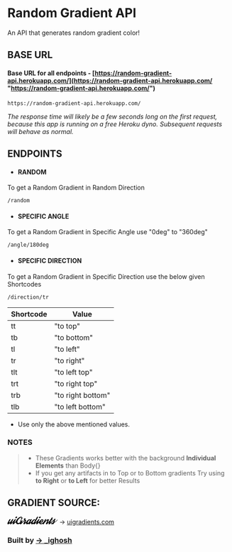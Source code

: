 # Random Gradient API

An API that generates random gradient color!


## BASE URL
#### Base URL for all endpoints - [https://random-gradient-api.herokuapp.com/](https://random-gradient-api.herokuapp.com/ "https://random-gradient-api.herokuapp.com/")
```
https://random-gradient-api.herokuapp.com/
```
*The response time will likely be a few seconds long on the first request, because this app is running on a free Heroku dyno. Subsequent requests will behave as normal.*

## ENDPOINTS
- #### RANDOM
To get a Random Gradient in Random Direction

```
/random
```
- #### SPECIFIC ANGLE
To get a Random Gradient in Specific Angle use "0deg" to "360deg" 

```
/angle/180deg
```

- #### SPECIFIC DIRECTION
To get a Random Gradient in Specific Direction use the below given Shortcodes

```
/direction/tr
```

| Shortcode | Value |
| ------ | ------ |
| tt | "to top"|
| tb | "to bottom"|
| tl | "to left" |
| tr | "to right" |
| tlt | "to left top" |
| trt | "to right top" |
| trb | "to right bottom" |
| tlb | "to left bottom" |

* Use only the above mentioned values.

### NOTES
> - These Gradients works better with the background **Individual Elements** than Body{}
> - If you get any artifacts in to Top or to Bottom gradients Try using **to Right** or **to Left** for better Results


## GRADIENT SOURCE:
<svg  xmlns="http://www.w3.org/2000/svg" width="113" height="18" viewBox="0 0 113 18" class="header__logo"><path fill-rule="evenodd" d="M104.573 7.877c-1.65 1.446-6.2 5.171-6.761 5.643-.445.376-.855.752-.992.598-.137-.136.325-1.077.582-1.539.29-.547 1.316-2.462 2.445-4.582h2.035l.461-.873-2.034.018c1.573-2.976 2.223-4.087 2.223-4.087h-2.72s-.53.923-2.222 4.087h-1.967s-.17.307-.462.855h1.984l-.585 1.088c-1.777 1.703-4.283 4.066-4.733 4.435-.428.376-.838.752-.975.598-.137-.136.325-1.077.565-1.539a104.506 104.506 0 0 0 1.436-2.701c1.3-2.48.256-3.232-1.077-3.232-.804 0-3.284.735-6.72 5.215l2.787-5.198H85.14l-3.023 5.629c-2.082 2.195-4.146 3.673-5.938 3.673-1.47 0-2.069-.872-1.778-2.24.24.222.53.41.906.513 1.488.462 3.181-.342 4.652-2.172 2.445-3.06.906-5.42-1.574-5.42-1.43 0-3.62 1.206-5.479 3.943-1.422 1.35-2.821 2.663-3.139 2.93-.445.377-.855.753-.992.6-.137-.137.325-1.078.582-1.54.735-1.385 3.18-5.933 3.18-5.933l-2.719.017s-.547 1.025-1.273 2.38c-1.773 1.705-4.31 4.104-4.763 4.477-.445.376-.838.752-.992.598-.137-.136.325-1.077.582-1.539.735-1.385 6.104-11.44 6.104-11.44h-2.702s-2 3.745-3.95 7.405c-.205-1.01-.923-1.898-1.898-1.898-1.418 0-3.443 1.093-5.703 4.309-1.28 1.214-2.465 2.322-2.761 2.565-.445.376-.838.752-.992.598-.137-.136.325-1.077.581-1.539.736-1.385 3.181-5.933 3.181-5.933l-2.719.017s-.41.786-1.009 1.898c-.205-1.01-.923-1.915-1.898-1.915-1.418 0-3.443 1.093-5.703 4.309-1.28 1.214-2.465 2.322-2.761 2.565-.428.376-.838.752-.975.598-.137-.136.308-1.077.564-1.539.735-1.385.855-1.47 1.283-2.291 1.145-2.189-.548-1.317-1.864-2.07a1.338 1.338 0 0 1-.332-.257 2.952 2.952 0 0 0-.005-.093c1.008-1.098 1.796-2.222.901-2.796-.838-.547-2.326-.786-3.317.445-1.09 1.373-.213 2.693.642 3.326-1.782 1.711-4.514 4.29-4.986 4.677-.427.376-.838.752-.974.598-.137-.136.324-1.077.564-1.539a438.001 438.001 0 0 0 1.624-3.026l-1.333.017H29.24c-.257 0-.496.12-.616.342l-.65 1.077a.403.403 0 0 0 0 .393c.069.12.189.206.325.206h2.087c-1.403 1.727-3.42 3.676-5.831 3.676-2.89 0-2.839-3.146-.48-6.977 2.36-3.83 5.456-5.626 6.79-5.626 1.71 0 1.35 2.446-1.232 4.43 0 0 1.129 1.128 1.95.58 2.821-1.88 3.078-6.532-.753-6.532-1.95 0-6.122 1.266-9.627 6.19-.96 1.349-1.59 2.601-1.949 3.74-1.235 1.168-2.354 2.215-2.634 2.45-.444.377-.855.753-.992.6-.136-.137.325-1.078.582-1.54.735-1.385 3.18-5.933 3.18-5.933l-2.718.017-1.288 2.407c-1.776 1.703-4.292 4.08-4.732 4.45-.444.376-.855.752-.992.598-.136-.136.325-1.077.582-1.539.735-1.385 3.18-5.933 3.18-5.933l-2.718.017s-.616 1.145-1.403 2.633c-1.026 1.779-3.915 4.822-4.873 4.822-.992 0-.479-1.077-.222-1.539.735-1.385 3.18-5.933 3.18-5.933l-2.719.017S1.231 13.093.53 14.375C-.445 16.17-.085 18 1.625 18c1.111 0 3.231-1.813 5.061-3.83-.308.564-.547.991-.667 1.23-.975 1.78-.461 2.6.667 2.6.718 0 1.642-.41 3.13-1.813.636-.605 2.2-2.159 3.738-3.697a608.615 608.615 0 0 1-1.567 2.91c-.975 1.78-.462 2.6.667 2.6.718 0 1.642-.41 3.13-1.813.548-.52 1.783-1.745 3.097-3.056C18.773 16.18 20.9 18 23.46 18c1.676 0 3.232-.718 4.6-1.761-.41 1.197.103 1.761 1.043 1.761.718 0 1.642-.41 3.13-1.813 1.133-1.076 5.188-5.157 6.819-6.808.297.22.45.614-.065 1.473-.838 1.402-1.778 3.266-2.48 4.549-.957 1.778-.461 2.599.667 2.599.701 0 1.66-.41 3.13-1.813.372-.349 1.05-1.014 1.852-1.81C41.569 16.569 42.4 18 44.084 18c1.18 0 2.394-.838 3.403-1.847-.462 1.266.051 1.847 1.009 1.847.718 0 1.658-.41 3.129-1.813.369-.35 1.049-1.02 1.855-1.82-.593 2.197.24 3.633 1.924 3.633 1.18 0 2.394-.838 3.403-1.847-.462 1.266.051 1.847 1.009 1.847.718 0 1.658-.41 3.13-1.813.641-.61 2.225-2.184 3.775-3.734a617.245 617.245 0 0 1-1.587 2.948C64.159 17.179 64.672 18 65.8 18c.718 0 1.641-.41 3.13-1.813.469-.446 1.443-1.409 2.539-2.5-.555 2.492.71 4.313 3.855 4.313 1.614 0 3.24-.769 4.773-1.946L79.053 18h2.702l.034-.051-.034.051c2.223-4.104 6.789-8.379 7.78-8.379.582 0 .36.752-.341 2.07-.787 1.436-1.283 2.427-1.984 3.71-.975 1.778-.462 2.599.667 2.599.701 0 1.641-.41 3.13-1.813.636-.604 2.194-2.156 3.726-3.693-.783 1.463-1.375 2.574-1.555 2.907-.975 1.778-.462 2.599.667 2.599.718 0 1.641-.41 3.13-1.813 1.026-.975 4.933-4.417 7.02-6.283-.139.726-.243 1.475-.369 2.18-.154.803-.29 1.419-.462 1.932-2.189.581-4.206.974-4.412 2.154-.273 1.488 1.232 1.83 2.292 1.83 1.744 0 3.488-.564 4.651-3.557 2.223-1.077 5.592-3.59 7.13-5.9.138-.222.257-1.504-.153-1.162-2.497 3.249-4.72 4.788-6.515 5.592.102-.377.205-.787.273-1.214l.684-3.42s3.147-2.685.154-2.48c-1.426.098-2.212.907-2.695 2.018zm-85.61-3.42c-1.042 0-1.521-.838-1.06-1.881.48-1.043 1.694-1.898 2.737-1.898 1.06 0 1.522.855 1.06 1.898-.462 1.043-1.693 1.88-2.736 1.88zm27.019 10.841c.89 0 2.496-1.505 3.59-3.351 1.112-1.847 1.283-3.352.411-3.352-.889 0-2.496 1.505-3.608 3.352-1.094 1.846-1.265 3.351-.393 3.351zm11.32 0c.89 0 2.497-1.505 3.591-3.351 1.112-1.847 1.283-3.352.41-3.352-.889 0-2.496 1.505-3.608 3.352-1.094 1.846-1.265 3.351-.393 3.351zM72.111 4.457c1.043 0 2.274-.838 2.736-1.881.461-1.043 0-1.898-1.06-1.898-1.044 0-2.258.855-2.737 1.898-.461 1.043.018 1.88 1.06 1.88zm6.652 4.138c-.89 0-2.497 1.488-3.609 3.352-.034.085-.085.154-.136.239.838.65 1.795 0 2.599-.667 1.094-.923 2.018-2.924 1.146-2.924zm21.888 7.934c-.12.633.735.496 1.162-.085.206-.274.428-.513.65-.855-.992.308-1.744.581-1.812.94z"></path></svg> -> [uigradients.com](https://uigradients.com/ "uigradients.com")

### Built by [-> _ighosh](https://twitter.com/_ighosh "-> _ighosh")

